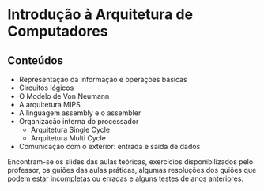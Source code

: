 # Introdução à Arquitetura de Computadores
## Conteúdos
- Representação da informação e operações básicas
- Circuitos lógicos
- O Modelo de Von Neumann
- A arquitetura MIPS
- A linguagem assembly e o assembler
- Organização interna do processador
     - Arquitetura Single Cycle
     - Arquitetura Multi Cycle
- Comunicação com o exterior: entrada e saída de dados

Encontram-se os slides das aulas teóricas, exercícios disponibilizados pelo professor, os guiões das aulas práticas, algumas resoluções dos guiões que podem estar incompletas ou erradas e alguns testes de anos anteriores.
